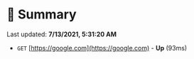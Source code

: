 # 📖 Summary
Last updated: **7/13/2021, 5:31:20 AM**

- `GET` [https://google.com](https://google.com) - **Up** (93ms)
